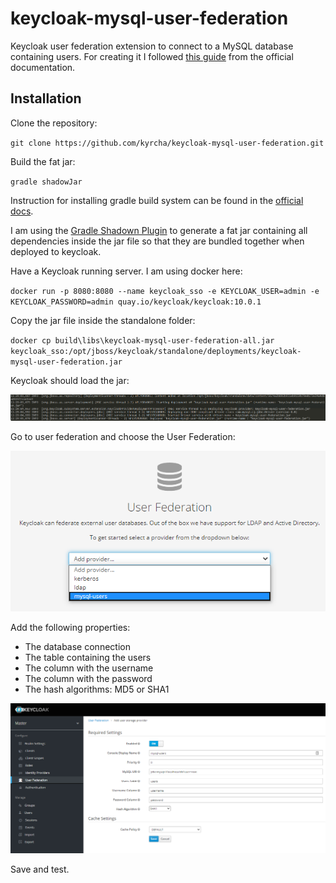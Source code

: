 # keycloak-mysql-user-federation

Keycloak user federation extension to connect to a MySQL database containing users. For creating it I followed [this guide](https://www.keycloak.org/docs/latest/server_development/index.html#_user-storage-spi) from the official documentation.

## Installation

Clone the repository:

`git clone https://github.com/kyrcha/keycloak-mysql-user-federation.git`

Build the fat jar:

`gradle shadowJar`

Instruction for installing gradle build system can be found in the [official docs](https://gradle.org/).

I am using the [Gradle Shadown Plugin](https://imperceptiblethoughts.com/shadow/) to generate a fat jar containing all dependencies inside the jar file so that they are bundled together when deployed to keycloak.

Have a Keycloak running server. I am using docker here:

`docker run -p 8080:8080 --name keycloak_sso -e KEYCLOAK_USER=admin -e KEYCLOAK_PASSWORD=admin quay.io/keycloak/keycloak:10.0.1`

Copy the jar file inside the standalone folder:

`docker cp build\libs\keycloak-mysql-user-federation-all.jar keycloak_sso:/opt/jboss/keycloak/standalone/deployments/keycloak-mysql-user-federation.jar`

Keycloak should load the jar:

![](docs/installation1.png)

Go to user federation and choose the User Federation:

![](docs/installation2.png)

Add the following properties:

- The database connection
- The table containing the users
- The column with the username
- The column with the password
- The hash algorithms: MD5 or SHA1

![](docs/installation3.png)

Save and test.
